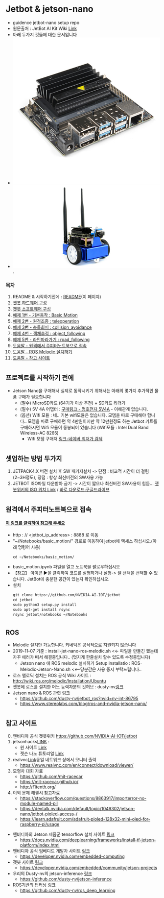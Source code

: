 # Jetbot & jetson-nano
 - guidence  jetbot-nano setup repo
 - 원문출처 : JetBot AI Kit Wiki [Link](https://www.waveshare.com/wiki/JetBot_AI_Kit)
 - 아래 두가지 것들에 대한 문서입니다
 - ![](./img/jn.jpg)
 - ![](/img/jb.jpg).
 ### 목차
   1. README & 시작하기전에 : [README](\README.md)(이 페이지) 
   2. [젯봇 하드웨어 구성](/Docs/2_JETBOT_HW_SETUP.md)
   3. [젯봇 소프트웨어 구성](/Docs/3_JETBOT_SW_SETUP.md)
   4. [예제 1번 - 기본동작 : Basic Motion](Docs/4_Example1_BasicMotion.md)
   5. [예제 2번 - 원격조종 : teleoperation](Docs/5_teleoperation.md)
   6. [예제 3번 - 충돌회피 : collision_avoidance](Docs/6_collision_avoidance.md)
   7. [예제 4번 - 객체추적 : object_following](Docs/7_object_following.md)
   8. [예제 5번 - 라인따라가기 : road_following](Docs/8_road_following.md)
   9. [도움말 - 원격에서 주피터노트북으로 접속](Docs)
   10. [도움말 - ROS Melodic 설치하기]()
   11. [도움말 - 참고 사이트]()
 # 
 ## 프로젝트를 시작하기 전에
 -  Jetson Nano을 구매해서 실제로 동작시키기 위해서는 아래의 몇가지 추가적인 물품 구매가 필요합니다
    - (필수) MicroSD카드 (64기가 이상 추천) + SD카드 리더기
    - (필수) 5V 4A 어댑터 : [구매링크 - 명호전자 5V4A](https://smartstore.naver.com/mhtech/products/4717183893?NaPm=ct%3Dk2oc94jk%7Cci%3Dc77bde10634bb8be81395c3976830508b9c9331c%7Ctr%3Dsls%7Csn%3D1059532%7Chk%3Dbf83484570075152a0e65ebfa4ab2489ea497471) - 이해관계 없습니다. 
    - (옵션) Wifi 모듈 : 네.. 기본 wifi모듈은 없습니다. 모뎀을 따로 구매해야 합니다.. 모뎀을 따로 구매하면 약 4만원이지만 약 12만원정도 하는 Jetbot 키트를 구매하시면 Wifi 모듈이 동봉되어 있습니다 (Wifi모듈 : Intel Dual Band Wireless-AC 8265)
         - Wifi 모뎀 구매처 [링크-네이버 최저가 검색](https://search.shopping.naver.com/search/all.nhn?query=Intel+Dual+Band+Wireless-AC+8265&frm=NVSCPRO)
  #
  ## 셋업하는 방법 두가지
   1. JETPACK4.X 버전 설치 후 SW 패키지설치 -> 단점 : 비교적 시간이 더 걸림(2~3H정도), 장점 : 항상 최신버전의 SW사용 가능 
   2. JETBOT ISO파일 다운받아 굽기 -> 시간이 짧으나 최신버전 SW사용이 힘듬... [젯봇위키의 ISO 위치 Link](https://github.com/NVIDIA-AI-IOT/jetbot/wiki/software-setup#step-1---flash-jetbot-image-onto-sd-card)  /  [바로 다운로드:구글드라이브](https://drive.google.com/open?id=1GF2D814hkViwluZ5SgNKW56cQu_5Ekt5)
   
  # 
  ## 원격에서 주피터노트북으로 접속
   #### [이 링크를 클릭하여 참고해 주세요](https://github.com/NVIDIA-AI-IOT/jetbot/wiki/software-setup#step-5---install-latest-software-optional)
   - http : // <jetbot_ip_address> : 8888 로 이동
   - "~/Notebooks/basic_motion/" 경로로 이동하여 jetbot에 액세스 하십시오.(아래 명령어 사용)
      ```
      cd ~/Notebooks/basic_motion/ 
      ```
   - basic_motion.ipynb 파일을 열고 노트북을 팔로우하십시오
   - 【참고】 아이콘 ▶을 클릭하여 코드를 실행하거나 실행-> 셀 선택을 선택할 수 있습니다. JetBot에 충분한 공간이 있는지 확인하십시오.
   - 설치
     ```
     git clone https://github.com/NVIDIA-AI-IOT/jetbot
     cd jetbot
     sudo python3 setup.py install
     sudo apt-get install rsync
     rsync jetbot/notebooks ~/Notebooks
     ```
  # 
  ## ROS 
   - Melodic 설치만 가능합니다. 키네틱은 공식적으로 지원되지 않습니다
   - 2019-11-07 기준 : install-jet-nano-ros-melodic.sh <<- 파일을 만들긴 했는데 자꾸 에러가 떠서 해결중입니다.. (멋지게 한줄설치 할수 있도록 수정중입니다)
     - Jetson nano 에 ROS melodic 설치하기 Setup installatio : ROS-Melodic-Jetson-Nano.sh <<--당분간은 사용 중지 부탁드립니다.. 
   - 로스 멜로딕 설치는 ROS 공식 Wiki 사이트 : http://wiki.ros.org/melodic/Installation/Ubuntu
   - 젯봇에 로스를 설치한 어느 능력자분의 깃허브 : dusty-nv[링크](https://github.com/dusty-nv/jetbot_ros?nvid=nv-int-86795)
   - Jetson nano & ROS 관련 링크
     - https://github.com/dusty-nv/jetbot_ros?nvid=nv-int-86795
     - https://www.stereolabs.com/blog/ros-and-nvidia-jetson-nano/
  # 
  ## 참고 사이트
  0. 엔비디아 공식 젯봇위키 https://github.com/NVIDIA-AI-IOT/jetbot
  1. jetsonhacks[LINK](https://www.jetsonhacks.com/) : 
     - 원 사이트 [Link](https://www.jetsonhacks.com/)
     - 젯슨 나노 튜토리얼 [Link](https://www.jetsonhacks.com/category/tutorial/)
  2. realvnc[Link](https://www.realvnc.com/en/connect/download/viewer/)동일 네트워크 상에서 모니터 출력
     - https://www.realvnc.com/en/connect/download/viewer/  
  3. 모형차 대회 자료 
     - https://github.com/mit-racecar
     - https://mit-racecar.github.io/
     - http://f1tenth.org/
  4. 이외 문제 해결시 참고자료 
     - https://stackoverflow.com/questions/8863917/importerror-no-module-named-pil
     - https://devtalk.nvidia.com/default/topic/1049302/jetson-nano/jetbot-pioled-access-/
     - https://learn.adafruit.com/adafruit-pioled-128x32-mini-oled-for-raspberry-pi/usage
  - 엔비디아의 Jetson 제품군 tensorflow 설치 사이트 [링크](https://docs.nvidia.com/deeplearning/frameworks/install-tf-jetson-platform/index.html)
    - https://docs.nvidia.com/deeplearning/frameworks/install-tf-jetson-platform/index.html
  - 엔비디아 공식 임베디드 개발자 사이트 [링크](https://developer.nvidia.com/embedded-computing)
    - https://developer.nvidia.com/embedded-computing
  - 젯봇 사이트 [링크](https://developer.nvidia.com/embedded/community/jetson-projects)
    - https://developer.nvidia.com/embedded/community/jetson-projects
  - 우리의 Dusty-nv의 jetson-inference [링크](https://github.com/dusty-nv/jetson-inference)
    - https://github.com/dusty-nv/jetson-inference
  - ROS기반의 딥러닝 [링크](https://github.com/dusty-nv/ros_deep_learning)
    - https://github.com/dusty-nv/ros_deep_learning
